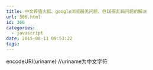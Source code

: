 ```yaml
---
title: 中文传值火狐、google浏览器无问题，但IE有乱码问题的解决
url: 366.html
id: 366
categories:
  - javascript
date: 2015-08-11 09:53:22
tags:
---
```


encodeURI(uriname) //uriname为中文字符